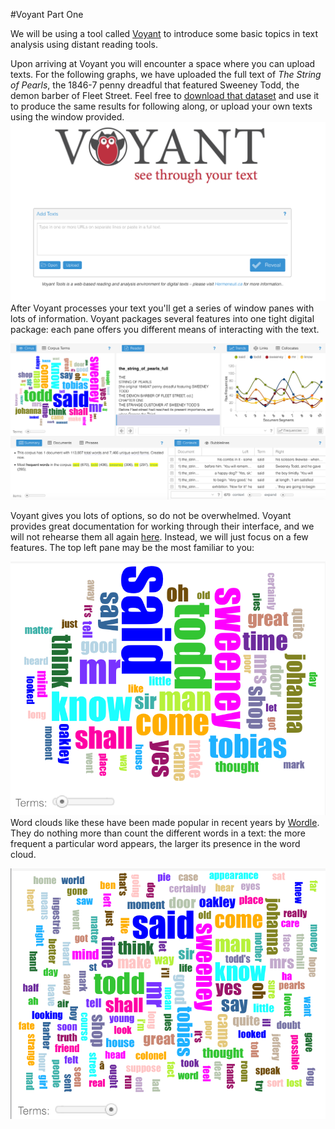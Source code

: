 #Voyant Part One

We will be using a tool called [Voyant](http://voyant-tools.org/) to introduce some basic topics in text analysis using distant reading tools. 

Upon arriving at Voyant you will encounter a space where you can upload texts. For the following graphs, we have uploaded the full text of *The String of Pearls*, the 1846-7 penny dreadful that featured Sweeney Todd, the demon barber of Fleet Street. Feel free to [download that dataset](/assets/the_string_of_pearls_full.txt) and use it to produce the same results for following along, or upload your own texts using the window provided. ![Voyant splash page and text uploader](/assets/voyant_splash_page.png)
After Voyant processes your text you'll get a series of window panes with lots of information. Voyant packages several features into one tight digital package: each pane offers you different means of interacting with the text.

![default view of string of pearls in voyant](/assets/voyant_overview.png)

Voyant gives you lots of options, so do not be overwhelmed. Voyant provides great documentation for working through their interface, and we will not rehearse them all again [here](http://docs.voyant-tools.org/start/). Instead, we will just focus on a few features. The top left pane may be the most familiar to you:

![voyant default wordcloud of string of pearls](/assets/voyant_word_cloud_default.png)
Word clouds like these have been made popular in recent years by [Wordle](http://www.wordle.net/). They do nothing more than count the different words in a text: the more frequent a particular word appears, the larger its presence in the word cloud. 

![voyant word clouse dense](/assets/voyant_word_cloud_dense.png)